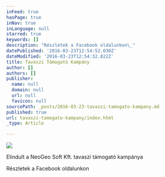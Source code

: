 ```yaml
---
inFeed: true
hasPage: true
inNav: true
inLanguage: null
starred: true
keywords: []
description: "Részletek a Facebook oldalunkon\_"
datePublished: '2016-03-23T12:54:52.030Z'
dateModified: '2016-03-23T12:54:32.822Z'
title: Tavaszi Támogató Kampány
author: []
authors: []
publisher:
  name: null
  domain: null
  url: null
  favicon: null
sourcePath: _posts/2016-03-23-tavaszi-tamogato-kampany.md
published: true
url: tavaszi-tamogato-kampany/index.html
_type: Article

---
```

![](https://the-grid-user-content.s3-us-west-2.amazonaws.com/1245ccfb-f43b-44fe-b057-acaa8cdea77d.jpg)

Elindult a NeoGeo Soft Kft. tavaszi támogató kampánya 

Részletek a Facebook oldalunkon